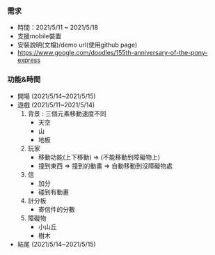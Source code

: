 ### 需求

- 時間：2021/5/11 ~ 2021/5/18
- 支援mobile裝置
- 安裝說明(文檔)/demo url(使用github page)
- https://www.google.com/doodles/155th-anniversary-of-the-pony-express

### 功能&時間

- 開場 (2021/5/14~2021/5/15)
- 遊戲 (2021/5/11~2021/5/14)
  1. 背景 : 三個元素移動速度不同 
     - 天空
     - 山
     - 地板
  2. 玩家 
     - 移動功能(上下移動) => (不能移動到障礙物上)
     - 撞到東西 => 撞到的動畫 => 自動移動到沒障礙物處
  3. 信 
     - 加分
     - 碰到有動畫
  4. 計分板 
     - 寄信件的分數
  5. 障礙物 
     - 小山丘
     - 樹木
- 結尾 (2021/5/14~2021/5/15)